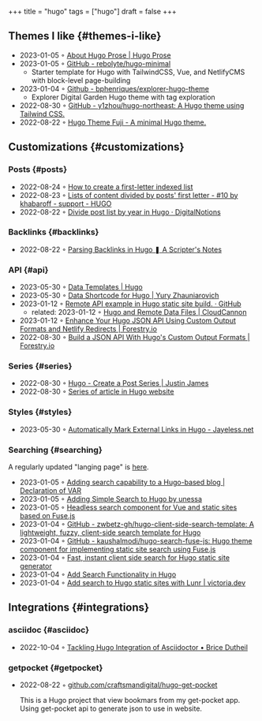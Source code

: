 +++
title = "hugo"
tags = ["hugo"]
draft = false
+++

## Themes I like {#themes-i-like}

-   2023-01-05 ◦ [About Hugo Prose | Hugo Prose](https://prose.yihui.org/about/)
-   2023-01-05 ◦ [GitHub - rebolyte/hugo-minimal](https://github.com/rebolyte/hugo-minimal)
    -   Starter template for Hugo with TailwindCSS, Vue, and NetlifyCMS with block-level page-building
-   2023-01-04 ◦ [Github - bphenriques/explorer-hugo-theme](https://github.com/bphenriques/explorer-hugo-theme)
    -   Explorer Digital Garden Hugo theme with tag exploration
-   2022-08-30 ◦ [GitHub - y1zhou/hugo-northeast: A Hugo theme using Tailwind CSS.](https://github.com/y1zhou/hugo-northeast)
-   2022-08-22 ◦ [Hugo Theme Fuji - A minimal Hugo theme.](https://github.dsrkafuu.net/hugo-theme-fuji/)


## Customizations {#customizations}


### Posts {#posts}

-   2022-08-24 ◦ [How to create a first-letter indexed list](https://gohugohq.com/howto/hugo-create-first-letter-indexed-list/)
-   2022-08-23 ◦ [Lists of content divided by posts' first letter - #10 by khabaroff - support - HUGO](https://discourse.gohugo.io/t/lists-of-content-divided-by-posts-first-letter/8534/10)
-   2022-08-22 ◦ [Divide post list by year in Hugo · DigitalNotions](https://digitalnotions.net/divide-post-list-by-year-in-hugo/)


### Backlinks {#backlinks}

-   2022-08-22 ◦ [Parsing Backlinks in Hugo ❚ A Scripter's Notes](https://scripter.co/parsing-backlinks-in-hugo/)


### API {#api}

-   2023-05-30 ◦ [Data Templates | Hugo](https://gohugo.io/templates/data-templates/)
-   2023-05-30 ◦ [Data Shortcode for Hugo | Yury Zhauniarovich](https://zhauniarovich.com/post/2021/2021-09-data-shortcode-for-hugo/)
-   2023-01-12 ◦ [Remote API example in Hugo static site build. · GitHub](https://gist.github.com/Rarst/da20cdb3936fc5dcf349b4a5cab06f2f)
    -   related: 2023-01-12 ◦ [Hugo and Remote Data Files | CloudCannon](https://cloudcannon.com/community/learn/hugo-and-remote-data-files/)
-   2023-01-12 ◦ [Enhance Your Hugo JSON API Using Custom Output Formats and Netlify Redirects | Forestry.io](https://forestry.io/blog/hugo-json-api-part-2/)
-   2022-08-30 ◦ [Build a JSON API With Hugo's Custom Output Formats | Forestry.io](https://forestry.io/blog/build-a-json-api-with-hugo/)


### Series {#series}

-   2022-08-30 ◦ [Hugo - Create a Post Series | Justin James](https://digitaldrummerj.me/hugo-post-series/)
-   2022-08-30 ◦ [Series of article in Hugo website](https://onebite.dev/series-of-article-in-hugo-website/)


### Styles {#styles}

-   2023-05-30 ◦ [Automatically Mark External Links in Hugo - Jayeless.net](https://www.jayeless.net/2021/08/hugo-mark-external-links.html)


### Searching {#searching}

A regularly updated "langing page" is [here](https://gohugo.io/tools/search/).

-   2023-01-05 ◦ [Adding search capability to a Hugo-based blog | Declaration of VAR](https://decovar.dev/blog/2020/01/05/hugo-search/)
-   2023-01-05 ◦ [Adding Simple Search to Hugo by unessa](https://til.unessa.net/hugo/adding-simple-search/)
-   2023-01-05 ◦ [Headless search component for Vue and static sites based on Fuse.js](https://vuejsexamples.com/headless-search-component-for-vue-and-static-sites-based-on-fuse-js/)
-   2023-01-04 ◦ [GitHub - zwbetz-gh/hugo-client-side-search-template: A lightweight, fuzzy, client-side search template for Hugo](https://github.com/zwbetz-gh/hugo-client-side-search-template)
-   2023-01-04 ◦ [GitHub - kaushalmodi/hugo-search-fuse-js: Hugo theme component for implementing static site search using Fuse.js](https://github.com/kaushalmodi/hugo-search-fuse-js)
-   2023-01-04 ◦ [Fast, instant client side search for Hugo static site generator](https://gist.github.com/cmod/5410eae147e4318164258742dd053993)
-   2023-01-04 ◦ [Add Search Functionality in Hugo](https://ruddra.com/add-search-functionality-hugo/)
-   2023-01-04 ◦ [Add search to Hugo static sites with Lunr | victoria.dev](https://victoria.dev/blog/add-search-to-hugo-static-sites-with-lunr/)


## Integrations {#integrations}


### asciidoc {#asciidoc}

-   2022-10-04 ◦ [Tackling Hugo Integration of Asciidoctor • Brice Dutheil](https://blog.arkey.fr/2020/04/23/tackling-hugo-integration-of-asciidoctor/)


### getpocket {#getpocket}

-   2022-08-22 ◦ [github.com/craftsmandigital/hugo-get-pocket](https://github.com/craftsmandigital/hugo-get-pocket)

    This is a Hugo project that view bookmars from my get-pocket app. Using get-pocket api to generate json to use in website.
